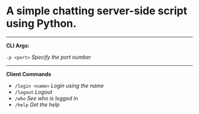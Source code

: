 # A simple chatting server-side script using Python.

-----------------------------------

**CLI Args:**

`-p <port>`    *Specify the port number*

-----------------------------------

**Client Commands**

* `/login <name>`    *Login using the name*
* `/logout`          *Logout*
* `/who`             *See who is logged in*
* `/help`            *Get the help*
